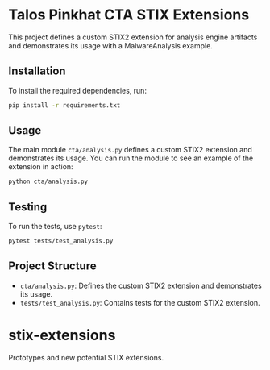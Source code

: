 # Talos Pinkhat CTA STIX Extensions

This project defines a custom STIX2 extension for analysis engine artifacts and demonstrates its usage with a MalwareAnalysis example.

## Installation

To install the required dependencies, run:
```bash
pip install -r requirements.txt
```

## Usage

The main module `cta/analysis.py` defines a custom STIX2 extension and demonstrates its usage. You can run the module to see an example of the extension in action:
```bash
python cta/analysis.py
```

## Testing

To run the tests, use `pytest`:
```bash
pytest tests/test_analysis.py
```

## Project Structure

- `cta/analysis.py`: Defines the custom STIX2 extension and demonstrates its usage.
- `tests/test_analysis.py`: Contains tests for the custom STIX2 extension.

# stix-extensions

Prototypes and new potential STIX extensions.
